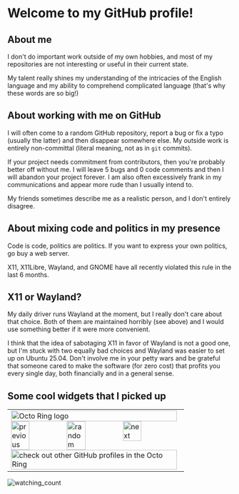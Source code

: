 # Welcome to my GitHub profile!
## About me
I don't do important work outside of my own hobbies, and most of my repositories are not interesting or useful in their current state.

My talent really shines my understanding of the intricacies of the English language and my ability to comprehend complicated language (that's why these words are so big!)

## About working with me on GitHub
I will often come to a random GitHub repository, report a bug or fix a typo (usually the latter) and then disappear somewhere else. My outside work is entirely non-committal (literal meaning, not as in `git` commits).

If your project needs commitment from contributors, then you're probably better off without me. I will leave 5 bugs and 0 code comments and then I will abandon your project forever. I am also often excessively frank in my communications and appear more rude than I usually intend to.

My friends sometimes describe me as a realistic person, and I don't entirely disagree.

## About mixing code and politics in my presence
Code is code, politics are politics. If you want to express your own politics, go buy a web server.

X11, X11Libre, Wayland, and GNOME have all recently violated this rule in the last 6 months.

## X11 or Wayland?
My daily driver runs Wayland at the moment, but I really don't care about that choice. Both of them are maintained horribly (see above) and I would use something better if it were more convenient.

I think that the idea of sabotaging X11 in favor of Wayland is not a good one, but I'm stuck with two equally bad choices and Wayland was easier to set up on Ubuntu 25.04. Don't involve me in your petty wars and be grateful that someone cared to make the software (for zero cost) that profits you every single day, both financially and in a general sense.

## Some cool widgets that I picked up
<table><tbody><tr><td><a href="https://octo-ring.com/"><img src="https://octo-ring.com/static/img/widget/top.png" width="99%" alt="Octo Ring logo" align="top"></a><br><a href="https://octo-ring.com/p/PPPDUD/prev"><img src="https://octo-ring.com/static/img/widget/prev.png" width="33%" alt="previous" align="top" title="previous profile"></a><a href="https://octo-ring.com/p/PPPDUD/random"><img src="https://octo-ring.com/static/img/widget/random.png" width="33%" alt="random" align="top" title="random profile"></a><a href="https://octo-ring.com/p/PPPDUD/next"><img src="https://octo-ring.com/static/img/widget/next.png" width="33%" alt="next" align="top" title="next profile"></a><br><a href="https://octo-ring.com/"><img src="https://octo-ring.com/static/img/widget/bottom.png" width="99%" alt="check out other GitHub profiles in the Octo Ring" align="top"></a></td></tr></tbody></table>
<img src="https://komarev.com/ghpvc/?username=pppdud&color=brightgreen" alt="watching_count" />
